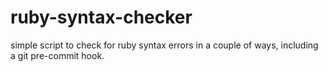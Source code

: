 ruby-syntax-checker
===================

simple script to check for ruby syntax errors in a couple of ways, including a git pre-commit hook.